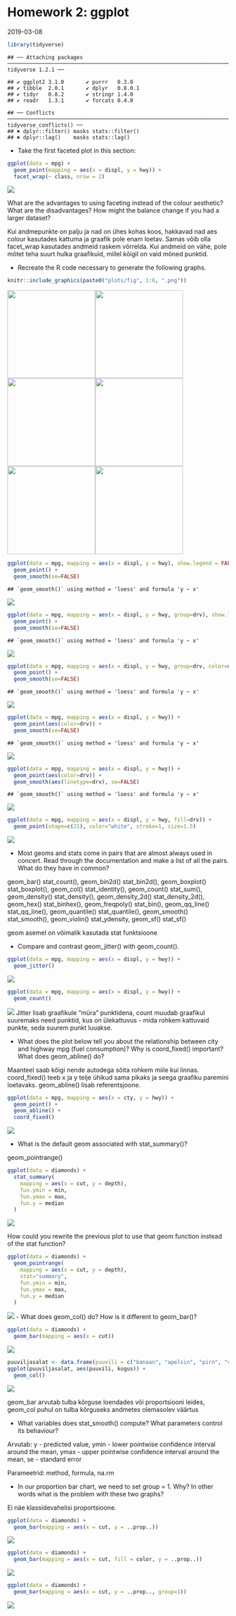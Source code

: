Homework 2: ggplot
================
2019-03-08

``` r
library(tidyverse)
```

    ## ── Attaching packages ───────────────────────────────────────────────────────────────────────────────── tidyverse 1.2.1 ──

    ## ✔ ggplot2 3.1.0       ✔ purrr   0.3.0  
    ## ✔ tibble  2.0.1       ✔ dplyr   0.8.0.1
    ## ✔ tidyr   0.8.2       ✔ stringr 1.4.0  
    ## ✔ readr   1.3.1       ✔ forcats 0.4.0

    ## ── Conflicts ──────────────────────────────────────────────────────────────────────────────────── tidyverse_conflicts() ──
    ## ✖ dplyr::filter() masks stats::filter()
    ## ✖ dplyr::lag()    masks stats::lag()

  - Take the first faceted plot in this section:

<!-- end list -->

``` r
ggplot(data = mpg) + 
  geom_point(mapping = aes(x = displ, y = hwy)) + 
  facet_wrap(~ class, nrow = 2)
```

![](index_files/figure-gfm/unnamed-chunk-2-1.png)<!-- -->

What are the advantages to using faceting instead of the colour
aesthetic? What are the disadvantages? How might the balance change if
you had a larger dataset?

Kui andmepunkte on palju ja nad on ühes kohas koos, hakkavad nad aes
colour kasutades kattuma ja graafik pole enam loetav. Samas võib olla
facet\_wrap kasutades andmeid raskem võrrelda. Kui andmeid on vähe, pole
mõtet teha suurt hulka graafikuid, millel kõigil on vaid mõned punktid.

  - Recreate the R code necessary to generate the following
graphs.

<!-- end list -->

``` r
knitr::include_graphics(paste0("plots/fig", 1:6, ".png"))
```

<img src="plots/fig1.png" width="200" /><img src="plots/fig2.png" width="200" /><img src="plots/fig3.png" width="200" /><img src="plots/fig4.png" width="200" /><img src="plots/fig5.png" width="200" /><img src="plots/fig6.png" width="200" />

``` r
ggplot(data = mpg, mapping = aes(x = displ, y = hwy), show.legend = FALSE) +
  geom_point() + 
  geom_smooth(se=FALSE)
```

    ## `geom_smooth()` using method = 'loess' and formula 'y ~ x'

![](index_files/figure-gfm/unnamed-chunk-4-1.png)<!-- -->

``` r
ggplot(data = mpg, mapping = aes(x = displ, y = hwy, group=drv), show.legend = FALSE) +
  geom_point() + 
  geom_smooth(se=FALSE)
```

    ## `geom_smooth()` using method = 'loess' and formula 'y ~ x'

![](index_files/figure-gfm/unnamed-chunk-4-2.png)<!-- -->

``` r
ggplot(data = mpg, mapping = aes(x = displ, y = hwy, group=drv, color=drv)) +
  geom_point() + 
  geom_smooth(se=FALSE)
```

    ## `geom_smooth()` using method = 'loess' and formula 'y ~ x'

![](index_files/figure-gfm/unnamed-chunk-4-3.png)<!-- -->

``` r
ggplot(data = mpg, mapping = aes(x = displ, y = hwy)) +
  geom_point(aes(color=drv)) + 
  geom_smooth(se=FALSE)
```

    ## `geom_smooth()` using method = 'loess' and formula 'y ~ x'

![](index_files/figure-gfm/unnamed-chunk-4-4.png)<!-- -->

``` r
ggplot(data = mpg, mapping = aes(x = displ, y = hwy)) +
  geom_point(aes(color=drv)) + 
  geom_smooth(aes(linetype=drv), se=FALSE)
```

    ## `geom_smooth()` using method = 'loess' and formula 'y ~ x'

![](index_files/figure-gfm/unnamed-chunk-4-5.png)<!-- -->

``` r
ggplot(data = mpg, mapping = aes(x = displ, y = hwy, fill=drv)) +
  geom_point(shape=c(21), color="white", stroke=1, size=1.5)
```

![](index_files/figure-gfm/unnamed-chunk-4-6.png)<!-- -->

  - Most geoms and stats come in pairs that are almost always used in
    concert. Read through the documentation and make a list of all the
    pairs. What do they have in common?

geom\_bar() stat\_count(), geom\_bin2d() stat\_bin2d(), geom\_boxplot()
stat\_boxplot(), geom\_col() stat\_identity(), geom\_count()
stat\_sum(), geom\_density() stat\_density(), geom\_density\_2d()
stat\_density\_2d(), geom\_hex() stat\_binhex(), geom\_freqpoly()
stat\_bin(), geom\_qq\_line() stat\_qq\_line(), geom\_quantile()
stat\_quantile(), geom\_smooth() stat\_smooth(), geom\_violin()
stat\_ydensity, geom\_sf() stat\_sf()

geom asemel on võimalik kasutada stat funktsioone

  - Compare and contrast geom\_jitter() with geom\_count().

<!-- end list -->

``` r
ggplot(data = mpg, mapping = aes(x = displ, y = hwy)) +
  geom_jitter()
```

![](index_files/figure-gfm/unnamed-chunk-5-1.png)<!-- -->

``` r
ggplot(data = mpg, mapping = aes(x = displ, y = hwy)) +
  geom_count()
```

![](index_files/figure-gfm/unnamed-chunk-5-2.png)<!-- --> Jitter lisab
graafikule “müra” punktidena, count muudab graafikul suuremaks need
punktid, kus on ülekattuvus - mida rohkem kattuvaid punkte, seda suurem
punkt luuakse.

  - What does the plot below tell you about the relationship between
    city and highway mpg (fuel consumption)? Why is coord\_fixed()
    important? What does geom\_abline() do?

Maanteel saab kõigi nende autodega sõita rohkem miile kui linnas.
coord\_fixed() teeb x ja y telje ühikud sama pikaks ja seega graafiku
paremini loetavaks. geom\_abline() lisab referentsjoone.

``` r
ggplot(data = mpg, mapping = aes(x = cty, y = hwy)) +
  geom_point() + 
  geom_abline() +
  coord_fixed()
```

![](index_files/figure-gfm/unnamed-chunk-6-1.png)<!-- -->

  - What is the default geom associated with stat\_summary()?

geom\_pointrange()

``` r
ggplot(data = diamonds) + 
  stat_summary(
    mapping = aes(x = cut, y = depth),
    fun.ymin = min,
    fun.ymax = max,
    fun.y = median
  )
```

![](index_files/figure-gfm/unnamed-chunk-7-1.png)<!-- -->

How could you rewrite the previous plot to use that geom function
instead of the stat function?

``` r
ggplot(data = diamonds) + 
  geom_pointrange(
    mapping = aes(x = cut, y = depth),
    stat="summary",
    fun.ymin = min,
    fun.ymax = max,
    fun.y = median
  )
```

![](index_files/figure-gfm/unnamed-chunk-8-1.png)<!-- --> - What does
geom\_col() do? How is it different to geom\_bar()?

``` r
ggplot(data = diamonds) + 
  geom_bar(mapping = aes(x = cut))
```

![](index_files/figure-gfm/unnamed-chunk-9-1.png)<!-- -->

``` r
puuviljasalat <- data.frame(puuvili = c("banaan", "apelsin", "pirn", "virsik"), kogus = c(2, 3, 3, 4))
ggplot(puuviljasalat, aes(puuvili, kogus)) +
  geom_col()
```

![](index_files/figure-gfm/unnamed-chunk-9-2.png)<!-- -->

geom\_bar arvutab tulba kõrguse loendades või proportsiooni leides,
geom\_col puhul on tulba kõrguseks andmetes olemasolev väärtus

  - What variables does stat\_smooth() compute? What parameters control
    its behaviour?

Arvutab: y - predicted value, ymin - lower pointwise confidence interval
around the mean, ymax - upper pointwise confidence interval around the
mean, se - standard error

Parameetrid: method, formula, na.rm

  - In our proportion bar chart, we need to set group = 1. Why? In other
    words what is the problem with these two graphs?

Ei näe klassidevahelisi proportsioone.

``` r
ggplot(data = diamonds) + 
  geom_bar(mapping = aes(x = cut, y = ..prop..))
```

![](index_files/figure-gfm/unnamed-chunk-10-1.png)<!-- -->

``` r
ggplot(data = diamonds) + 
  geom_bar(mapping = aes(x = cut, fill = color, y = ..prop..))
```

![](index_files/figure-gfm/unnamed-chunk-10-2.png)<!-- -->

``` r
ggplot(data = diamonds) + 
  geom_bar(mapping = aes(x = cut, y = ..prop.., group=1))
```

![](index_files/figure-gfm/unnamed-chunk-11-1.png)<!-- -->
